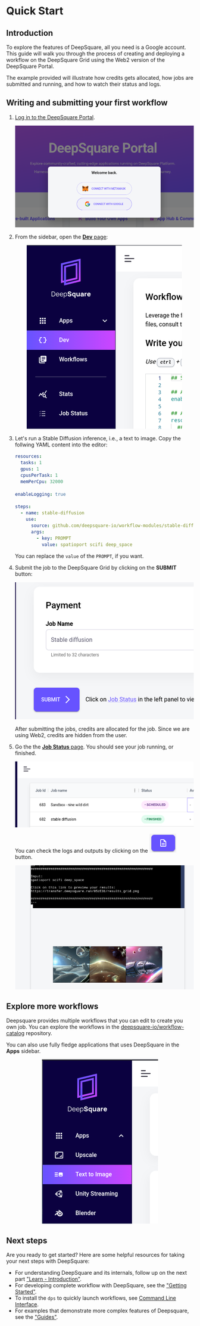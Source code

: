 # Quick Start

## Introduction

To explore the features of DeepSquare, all you need is a Google account. This guide will walk you through the process of creating and deploying a workflow on the DeepSquare Grid using the Web2 version of the DeepSquare Portal.

The example provided will illustrate how credits gets allocated, how jobs are submitted and running, and how to watch their status and logs.

## Writing and submitting your first workflow

1. [Log in to the DeepSquare Portal](https://app.deepsquare.run).

   <center>

   ![image-20240111185515478](./000-quick-start.assets/image-20240111185515478.png)

   </center>

2. From the sidebar, open the [**Dev** page](https://app.deepsquare.run/sandbox):

   <center>

   ![image-20240111190120949](./000-quick-start.assets/image-20240111190120949.png)

   </center>

3. Let's run a Stable Diffusion inference, i.e., a text to image. Copy the follwing YAML content into the editor:

   ```yaml title="stable-diffusion.yaml"
   resources:
     tasks: 1
     gpus: 1
     cpusPerTask: 1
     memPerCpu: 32000

   enableLogging: true

   steps:
     - name: stable-diffusion
       use:
         source: github.com/deepsquare-io/workflow-modules/stable-diffusion@v1
         args:
           - key: PROMPT
             value: spatioport scifi deep_space
   ```

   You can replace the `value` of the `PROMPT`, if you want.

4. Submit the job to the DeepSquare Grid by clicking on the **SUBMIT** button:

   <center>

   ![image-20240111190436467](./000-quick-start.assets/image-20240111190436467.png)

   </center>

   After submitting the jobs, credits are allocated for the job. Since we are using Web2, credits are hidden from the user.

5. Go the the [**Job Status** page](https://app.deepsquare.run/status). You should see your job running, or finished.

   <center>

   ![image-20240111191135087](./000-quick-start.assets/image-20240111191135087.png)

   </center>

   You can check the logs and outputs by clicking on the ![image-20240111191215557](./000-quick-start.assets/image-20240111191215557.png) button.

   <center>

   ![image-20240111191334343](./000-quick-start.assets/image-20240111191334343.png)

   </center>

## Explore more workflows

Deepsquare provides multiple workflows that you can edit to create you own job. You can explore the workflows in the [deepsquare-io/workflow-catalog](https://github.com/deepsquare-io/workflow-catalog) repository.

You can also use fully fledge applications that uses DeepSquare in the **Apps** sidebar.

<center>

![image-20240111191723873](./000-quick-start.assets/image-20240111191723873.png)

</center>

## Next steps

Are you ready to get started? Here are some helpful resources for taking your next steps with DeepSquare:

- For understanding DeepSquare and its internals, follow up on the next part ["Learn - Introduction"](/workflow/learn/introduction).
- For developing complete workflow with DeepSquare, see the ["Getting Started"](/workflow/getting-started/introduction).
- To install the `dps` to quickly launch workflows, see [Command Line Interface](/workflow/cli/overview).
- For examples that demonstrate more complex features of Deepsquare, see the ["Guides"](/workflow/guides/overview).
